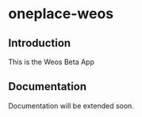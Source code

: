 # oneplace-weos

## Introduction

This is the Weos Beta App

## Documentation

Documentation will be extended soon.